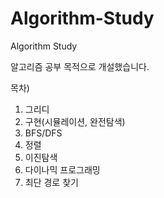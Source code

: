 # Algorithm-Study
Algorithm Study

알고리즘 공부 목적으로 개설했습니다.


목차)
1. 그리디
2. 구현(시뮬레이션, 완전탐색)
3. BFS/DFS
4. 정렬
5. 이진탐색
6. 다이나믹 프로그래밍
7. 최단 경로 찾기
